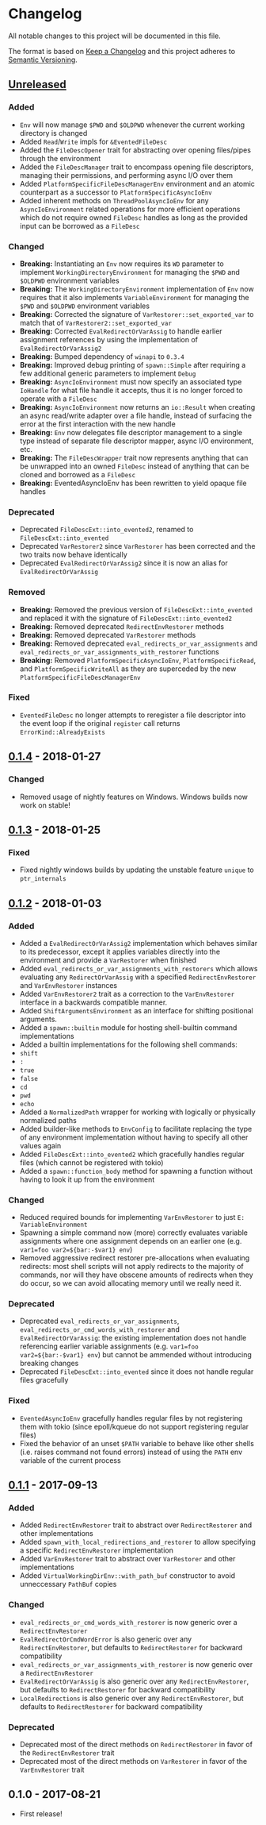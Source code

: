 # Changelog
All notable changes to this project will be documented in this file.

The format is based on [Keep a Changelog](http://keepachangelog.com/en/1.0.0/)
and this project adheres to [Semantic Versioning](http://semver.org/spec/v2.0.0.html).

## [Unreleased]
### Added
- `Env` will now manage `$PWD` and `$OLDPWD` whenever the current working directory is changed
- Added `Read`/`Write` impls for `&EventedFileDesc`
- Added the `FileDescOpener` trait for abstracting over opening files/pipes through the environment
- Added the `FileDescManager` trait to encompass opening file descriptors, managing their permissions,
and performing async I/O over them
- Added `PlatformSpecificFileDescManagerEnv` environment and an atomic
counterpart as a successor to `PlatformSpecificAsyncIoEnv`
- Added inherent methods on `ThreadPoolAsyncIoEnv` for any `AsyncIoEnvironment`
related operations for more efficient operations which do not require owned
`FileDesc` handles as long as the provided input can be borrowed as a `FileDesc`

### Changed
- **Breaking:** Instantiating an `Env` now requires its `WD` parameter to implement `WorkingDirectoryEnvironment`
for managing the `$PWD` and `$OLDPWD` environment variables
- **Breaking:** The `WorkingDirectoryEnvironment` implementation of `Env` now requires that it also implements
`VariableEnvironment` for managing the `$PWD` and `$OLDPWD` environment variables
- **Breaking:** Corrected the signature of `VarRestorer::set_exported_var` to match that of `VarRestorer2::set_exported_var`
- **Breaking:** Corrected `EvalRedirectOrVarAssig` to handle earlier assignment references by using the implementation
of `EvalRedirectOrVarAssig2`
- **Breaking:** Bumped dependency of `winapi` to `0.3.4`
- **Breaking:** Improved debug printing of `spawn::Simple` after requiring a few additional
generic parameters to implement `Debug`
- **Breaking:** `AsyncIoEnvironment` must now specify an associated type `IoHandle` for what
file handle it accepts, thus it is no longer forced to operate with a `FileDesc`
- **Breaking:** `AsyncIoEnvironment` now returns an `io::Result` when creating an async read/write adapter
over a file handle, instead of surfacing the error at the first interaction with the new handle
- **Breaking:** `Env` now delegates file descriptor management to a single type instead of separate
file descriptor mapper, async I/O environment, etc.
- **Breaking:** The `FileDescWrapper` trait now represents anything that can be
unwrapped into an owned `FileDesc` instead of anything that can be cloned and
borrowed as a `FileDesc`
- **Breaking:** EventedAsyncIoEnv has been rewritten to yield opaque file handles

### Deprecated
- Deprecated `FileDescExt::into_evented2`, renamed to `FileDescExt::into_evented`
- Deprecated `VarRestorer2` since `VarRestorer` has been corrected and the two traits now behave
identically
- Deprecated `EvalRedirectOrVarAssig2` since it is now an alias for `EvalRedirectOrVarAssig`

### Removed
- **Breaking:** Removed the previous version of `FileDescExt::into_evented` and replaced it with
the signature of `FileDescExt::into_evented2`
- **Breaking:** Removed deprecated `RedirectEnvRestorer` methods
- **Breaking:** Removed deprecated `VarRestorer` methods
- **Breaking:** Removed deprecated `eval_redirects_or_var_assignments` and
`eval_redirects_or_var_assignments_with_restorer` functions
- **Breaking:** Removed `PlatformSpecificAsyncIoEnv`,
`PlatformSpecificRead`, and `PlatformSpecificWriteAll` as they are superceded
by the new `PlatformSpecificFileDescManagerEnv`

### Fixed
* `EventedFileDesc` no longer attempts to reregister a file descriptor into the
event loop if the original `register` call returns `ErrorKind::AlreadyExists`

## [0.1.4] - 2018-01-27
### Changed
* Removed usage of nightly features on Windows. Windows builds now work on stable!

## [0.1.3] - 2018-01-25
### Fixed
* Fixed nightly windows builds by updating the unstable feature `unique` to `ptr_internals`

## [0.1.2] - 2018-01-03
### Added
- Added a `EvalRedirectOrVarAssig2` implementation which behaves similar to its predecessor,
except it applies variables directly into the environment and provide a `VarRestorer` when finished
- Added `eval_redirects_or_var_assignments_with_restorers` which allows evaluating any
`RedirectOrVarAssig` with a specified `RedirectEnvRestorer` and `VarEnvRestorer` instances
- Added `VarEnvRestorer2` trait as a correction to the `VarEnvRestorer` interface in a
backwards compatible manner.
- Added `ShiftArgumentsEnvironment` as an interface for shifting positional arguments.
- Added a `spawn::builtin` module for hosting shell-builtin command implementations
- Added a builtin implementations for the following shell commands:
 - `shift`
 - `:`
 - `true`
 - `false`
 - `cd`
 - `pwd`
 - `echo`
- Added a `NormalizedPath` wrapper for working with logically or physically normalized paths
- Added builder-like methods to `EnvConfig` to facilitate replacing the type of any environment
implementation without having to specify all other values again
- Added `FileDescExt::into_evented2` which gracefully handles regular files (which cannot be
registered with tokio)
- Added a `spawn::function_body` method for spawning a function without having to look it up
from the environment

### Changed
- Reduced required bounds for implementing `VarEnvRestorer` to just `E: VariableEnvironment`
- Spawning a simple command now (more) correctly evaluates variable assignments where one
assignment depends on an earlier one (e.g. `var1=foo var2=${bar:-$var1} env`)
- Removed aggressive redirect restorer pre-allocations when evaluating redirects: most shell
scripts will not apply redirects to the majority of commands, nor will they have obscene
amounts of redirects when they do occur, so we can avoid allocating memory until we really need it.

### Deprecated
- Deprecated `eval_redirects_or_var_assignments`, `eval_redirects_or_cmd_words_with_restorer`
and `EvalRedirectOrVarAssig`: the existing implementation does not handle referencing earlier
variable assignments (e.g. `var1=foo var2=${bar:-$var1} env`) but cannot be ammended without
introducing breaking changes
- Deprecated `FileDescExt::into_evented` since it does not handle regular files gracefully

### Fixed
- `EventedAsyncIoEnv` gracefully handles regular files by not registering them with tokio
(since epoll/kqueue do not support registering regular files)
- Fixed the behavior of an unset `$PATH` variable to behave like other shells (i.e. raises command
not found errors) instead of using the `PATH` env variable of the current process

## [0.1.1] - 2017-09-13
### Added
- Added `RedirectEnvRestorer` trait to abstract over `RedirectRestorer` and other implementations
- Added `spawn_with_local_redirections_and_restorer` to allow specifying a specific `RedirectEnvRestorer` implementation
- Added `VarEnvRestorer` trait to abstract over `VarRestorer` and other implementations
- Added `VirtualWorkingDirEnv::with_path_buf` constructor to avoid unneccessary `PathBuf` copies

### Changed
- `eval_redirects_or_cmd_words_with_restorer` is now generic over a `RedirectEnvRestorer`
- `EvalRedirectOrCmdWordError` is also generic over any `RedirectEnvRestorer`, but defaults to `RedirectRestorer` for backward compatibility
- `eval_redirects_or_var_assignments_with_restorer` is now generic over a `RedirectEnvRestorer`
- `EvalRedirectOrVarAssig` is also generic over any `RedirectEnvRestorer`, but defaults to `RedirectRestorer` for backward compatibility
- `LocalRedirections` is also generic over any `RedirectEnvRestorer`, but defaults to `RedirectRestorer` for backward compatibility

### Deprecated
- Deprecated most of the direct methods on `RedirectRestorer` in favor of the `RedirectEnvRestorer` trait
- Deprecated most of the direct methods on `VarRestorer` in favor of the `VarEnvRestorer` trait

## 0.1.0 - 2017-08-21
- First release!

[Unreleased]: https://github.com/ipetkov/conch-runtime/compare/v0.1.4...HEAD
[0.1.4]: https://github.com/ipetkov/conch-runtime/compare/v0.1.3...v0.1.4
[0.1.3]: https://github.com/ipetkov/conch-runtime/compare/v0.1.2...v0.1.3
[0.1.2]: https://github.com/ipetkov/conch-runtime/compare/v0.1.1...v0.1.2
[0.1.1]: https://github.com/ipetkov/conch-runtime/compare/v0.1.0...v0.1.1
